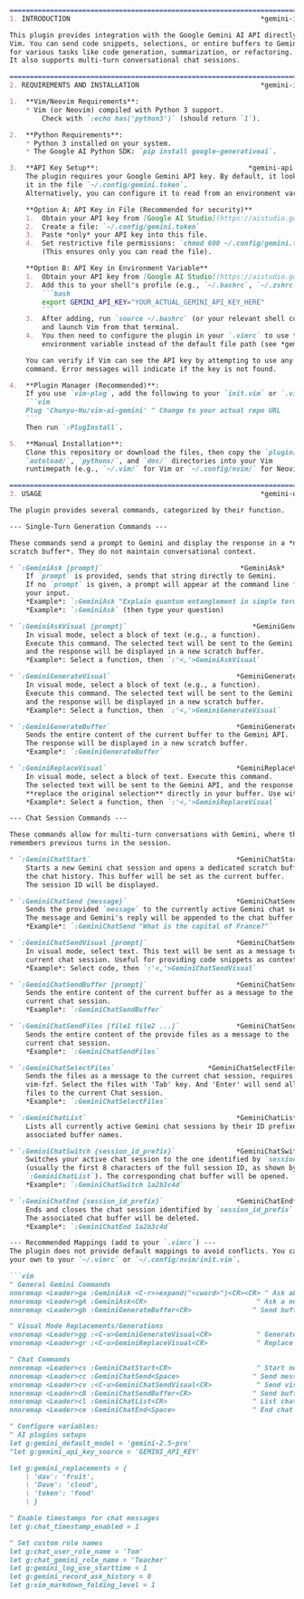 ```markdown
==============================================================================
1. INTRODUCTION                                               *gemini-intro*

This plugin provides integration with the Google Gemini AI API directly within
Vim. You can send code snippets, selections, or entire buffers to Gemini
for various tasks like code generation, summarization, or refactoring.
It also supports multi-turn conversational chat sessions.

==============================================================================
2. REQUIREMENTS AND INSTALLATION                              *gemini-install*

1.  **Vim/Neovim Requirements**:
    * Vim (or Neovim) compiled with Python 3 support.
        Check with `:echo has('python3')` (should return `1`).

2.  **Python Requirements**:
    * Python 3 installed on your system.
    * The Google AI Python SDK: `pip install google-generativeai`.

3.  **API Key Setup**:                                     *gemini-api-key*
    The plugin requires your Google Gemini API key. By default, it looks for
    it in the file `~/.config/gemini.token`.
    Alternatively, you can configure it to read from an environment variable.

    **Option A: API Key in File (Recommended for security)**
    1.  Obtain your API key from [Google AI Studio](https://aistudio.google.com/).
    2.  Create a file: `~/.config/gemini.token`
    3.  Paste *only* your API key into this file.
    4.  Set restrictive file permissions: `chmod 600 ~/.config/gemini.token`
        (This ensures only you can read the file).

    **Option B: API Key in Environment Variable**
    1.  Obtain your API key from [Google AI Studio](https://aistudio.google.com/).
    2.  Add this to your shell's profile (e.g., `~/.bashrc`, `~/.zshrc`, `~/.profile`):
        ```bash
        export GEMINI_API_KEY="YOUR_ACTUAL_GEMINI_API_KEY_HERE"
        ```
    3.  After adding, run `source ~/.bashrc` (or your relevant shell config file)
        and launch Vim from that terminal.
    4.  You then need to configure the plugin in your `.vimrc` to use this
        environment variable instead of the default file path (see *gemini-config*).

    You can verify if Vim can see the API key by attempting to use any plugin
    command. Error messages will indicate if the key is not found.

4.  **Plugin Manager (Recommended)**:
    If you use `vim-plug`, add the following to your `init.vim` or `.vimrc`:
    ```vim
    Plug 'Chunyu-Hu/vim-ai-gemini' " Change to your actual repo URL
    ```
    Then run `:PlugInstall`.

5.  **Manual Installation**:
    Clone this repository or download the files, then copy the `plugin/`,
    `autoload/`, `pythonx/`, and `doc/` directories into your Vim
    runtimepath (e.g., `~/.vim/` for Vim or `~/.config/nvim/` for Neovim).

==============================================================================
3. USAGE                                                      *gemini-usage*

The plugin provides several commands, categorized by their function.

--- Single-Turn Generation Commands ---

These commands send a prompt to Gemini and display the response in a *new
scratch buffer*. They do not maintain conversational context.

* `:GeminiAsk [prompt]`                                  *GeminiAsk*
    If `prompt` is provided, sends that string directly to Gemini.
    If no `prompt` is given, a prompt will appear at the command line for
    your input.
    *Example*: `:GeminiAsk "Explain quantum entanglement in simple terms."`
    *Example*: `:GeminiAsk` (then type your question)

* `:GeminiAskVisual [prompt]`                               *GeminiGenerateVisual*
    In visual mode, select a block of text (e.g., a function).
    Execute this command. The selected text will be sent to the Gemini API,
    and the response will be displayed in a new scratch buffer.
    *Example*: Select a function, then `:'<,'>GeminiAskVisual`

* `:GeminiGenerateVisual`                               *GeminiGenerateVisual*
    In visual mode, select a block of text (e.g., a function).
    Execute this command. The selected text will be sent to the Gemini API,
    and the response will be displayed in a new scratch buffer.
    *Example*: Select a function, then `:'<,'>GeminiGenerateVisual`

* `:GeminiGenerateBuffer`                               *GeminiGenerateBuffer*
    Sends the entire content of the current buffer to the Gemini API.
    The response will be displayed in a new scratch buffer.
    *Example*: `:GeminiGenerateBuffer`

* `:GeminiReplaceVisual`                                *GeminiReplaceVisual*
    In visual mode, select a block of text. Execute this command.
    The selected text will be sent to the Gemini API, and the response will
    **replace the original selection** directly in your buffer. Use with care!
    *Example*: Select a function, then `:'<,'>GeminiReplaceVisual`

--- Chat Session Commands ---

These commands allow for multi-turn conversations with Gemini, where the AI
remembers previous turns in the session.

* `:GeminiChatStart`                                    *GeminiChatStart*
    Starts a new Gemini chat session and opens a dedicated scratch buffer for
    the chat history. This buffer will be set as the current buffer.
    The session ID will be displayed.

* `:GeminiChatSend {message}`                           *GeminiChatSend*
    Sends the provided `message` to the currently active Gemini chat session.
    The message and Gemini's reply will be appended to the chat buffer.
    *Example*: `:GeminiChatSend "What is the capital of France?"`

* `:GeminiChatSendVisual [prompt]`                      *GeminiChatSendVisual*
    In visual mode, select text. This text will be sent as a message to the
    current chat session. Useful for providing code snippets as context.
    *Example*: Select code, then `:'<,'>GeminiChatSendVisual`

* `:GeminiChatSendBuffer [prompt]`                      *GeminiChatSendBuffer*
    Sends the entire content of the current buffer as a message to the
    current chat session.
    *Example*: `:GeminiChatSendBuffer`

* `:GeminiChatSendFiles [file1 file2 ...]`              *GeminiChatSendFiles*
    Sends the entire content of the provide files as a message to the
    current chat session.
    *Example*: `:GeminiChatSendFiles`

* `:GeminiChatSelectFiles`                       *GeminiChatSelectFiles*
    Sends the files as a message to the current chat session, requires
    vim-fzf. Select the files with 'Tab' key. And 'Enter' will send all
    files to the current Chat session.
    *Example*: `:GeminiChatSelectFiles`

* `:GeminiChatList`                                     *GeminiChatList*
    Lists all currently active Gemini chat sessions by their ID prefixes and
    associated buffer names.

* `:GeminiChatSwitch {session_id_prefix}`               *GeminiChatSwitch*
    Switches your active chat session to the one identified by `session_id_prefix`
    (usually the first 8 characters of the full session ID, as shown by
    `:GeminiChatList`). The corresponding chat buffer will be opened.
    *Example*: `:GeminiChatSwitch 1a2b3c4d`

* `:GeminiChatEnd {session_id_prefix}`                  *GeminiChatEnd*
    Ends and closes the chat session identified by `session_id_prefix`.
    The associated chat buffer will be deleted.
    *Example*: `:GeminiChatEnd 1a2b3c4d`

--- Recommended Mappings (add to your `.vimrc`) ---
The plugin does not provide default mappings to avoid conflicts. You can add
your own to your `~/.vimrc` or `~/.config/nvim/init.vim`.

```vim
" General Gemini Commands
nnoremap <Leader>ga :GeminiAsk <C-r>=expand("<cword>")<CR><CR> " Ask about word under cursor
nnoremap <Leader>gA :GeminiAsk<CR>                           " Ask a new question via prompt
nnoremap <Leader>gb :GeminiGenerateBuffer<CR>               " Send buffer to Gemini

" Visual Mode Replacements/Generations
vnoremap <Leader>gg :<C-u>GeminiGenerateVisual<CR>           " Generate (new buffer)
vnoremap <Leader>gr :<C-u>GeminiReplaceVisual<CR>            " Replace in-place

" Chat Commands
nnoremap <Leader>cs :GeminiChatStart<CR>                     " Start new chat
nnoremap <Leader>cc :GeminiChatSend<Space>                  " Send message (prompt for input)
vnoremap <Leader>cv :<C-u>GeminiChatSendVisual<CR>           " Send visual selection to chat
nnoremap <Leader>cB :GeminiChatSendBuffer<CR>               " Send buffer to chat
nnoremap <Leader>cl :GeminiChatList<CR>                     " List chats
nnoremap <Leader>ce :GeminiChatEnd<Space>                   " End chat (prompt for ID)

" Configure variables:
" AI plugins setups
let g:gemini_default_model = 'gemini-2.5-pro'
"let g:gemini_api_key_source = 'GEMINI_API_KEY'

let g:gemini_replacements = {
    \ 'dav': 'fruit',
    \ 'Dave': 'cloud',
    \ 'token': 'food'
    \ }

" Enable timestamps for chat messages
let g:chat_timestamp_enabled = 1

" Set custom role names
let g:chat_user_role_name = 'Tom'
let g:chat_gemini_role_name = 'Teacher'
let g:gemini_log_use_starttime = 1
let g:gemini_record_ask_history = 0
let g:vim_markdown_folding_level = 1



